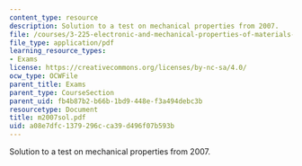 ```yaml
---
content_type: resource
description: Solution to a test on mechanical properties from 2007.
file: /courses/3-225-electronic-and-mechanical-properties-of-materials-fall-2007/a08e7dfc1379296cca39d496f07b593b_m2007sol.pdf
file_type: application/pdf
learning_resource_types:
- Exams
license: https://creativecommons.org/licenses/by-nc-sa/4.0/
ocw_type: OCWFile
parent_title: Exams
parent_type: CourseSection
parent_uid: fb4b87b2-b66b-1bd9-448e-f3a494debc3b
resourcetype: Document
title: m2007sol.pdf
uid: a08e7dfc-1379-296c-ca39-d496f07b593b
---
```

Solution to a test on mechanical properties from 2007.